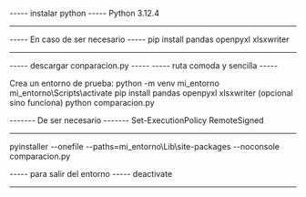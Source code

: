 ----- instalar python -----
Python 3.12.4
-----                 -----

----- En caso de ser necesario -----
pip install pandas openpyxl xlsxwriter
-----                          -----

----- descargar conparacion.py -----
----- ruta comoda y sencilla -----

Crea un entorno de prueba: python -m venv mi_entorno
mi_entorno\Scripts\activate
pip install pandas openpyxl xlsxwriter (opcional sino funciona)
python comparacion.py

------- De ser necesario -------
Set-ExecutionPolicy RemoteSigned
-------                  -------

pyinstaller --onefile --paths=mi_entorno\Lib\site-packages --noconsole comparacion.py

----- para salir del entorno -----
deactivate
-----                        -----
